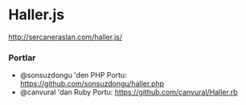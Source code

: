 Haller.js
=========

<a href="http://sercaneraslan.com/haller.js/">http://sercaneraslan.com/haller.js/</a>

### Portlar

* @sonsuzdongu 'den PHP Portu: https://github.com/sonsuzdongu/haller.php
* @canvural 'dan Ruby Portu: https://github.com/canvural/Haller.rb
